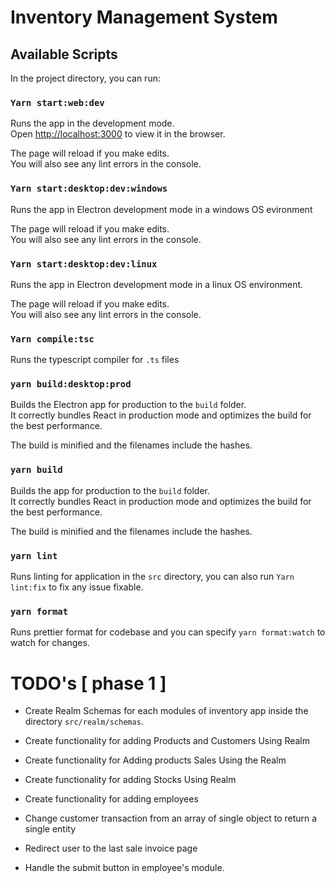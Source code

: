 # Inventory Management System

## Available Scripts

In the project directory, you can run:

### `Yarn start:web:dev`

Runs the app in the development mode.<br>
Open [http://localhost:3000](http://localhost:3000) to view it in the browser.

The page will reload if you make edits.<br>
You will also see any lint errors in the console.

### `Yarn start:desktop:dev:windows`

Runs the app in Electron development mode in a windows OS evironment<br>

The page will reload if you make edits.<br>
You will also see any lint errors in the console.

### `Yarn start:desktop:dev:linux`

Runs the app in Electron development mode in a linux OS environment.<br>

The page will reload if you make edits.<br>
You will also see any lint errors in the console.

### `Yarn compile:tsc`

Runs the typescript compiler for `.ts` files

### `yarn build:desktop:prod`

Builds the Electron app for production to the `build` folder.<br>
It correctly bundles React in production mode and optimizes the build for the best performance.

The build is minified and the filenames include the hashes.<br>

### `yarn build`

Builds the app for production to the `build` folder.<br>
It correctly bundles React in production mode and optimizes the build for the best performance.

The build is minified and the filenames include the hashes.<br>

### `yarn lint`

Runs linting for application in the `src` directory, you can also run `Yarn lint:fix` to fix any issue fixable.

### `yarn format`

Runs prettier format for codebase and you can specify `yarn format:watch` to watch for changes.

# TODO's [ phase 1 ]

- Create Realm Schemas for each modules of inventory app inside the directory `src/realm/schemas`.

- Create functionality for adding Products and Customers Using Realm

- Create functionality for Adding products Sales Using the Realm

- Create functionality for adding Stocks Using Realm

- Create functionality for adding employees

- Change customer transaction from an array of single object to return a single entity

- Redirect user to the last sale invoice page

- Handle the submit button in employee's module.
